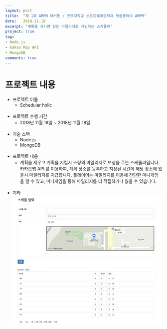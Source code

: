 ```yaml
---
layout: post
title:  "제 1회 AMPM 해커톤 / 전북대학교 소프트웨어공학과 학술동아리 AMPM"
date:   2018-11-18
excerpt: "계획을 지키면 얻는 마일리지로 게임하는 스케쥴러"
project: true
tag:
- Node.js
- Kakao Map API
- MongoDB
comments: true
---
```


# 프로젝트 내용
* 프로젝트 이름
    * Schedular holic  
    <br/>
* 프로젝트 수행 기간
    * 2018년 11월 18일 ~ 2018년 11월 18일  
    <br/>
* 기술 스택
    * Node.js
    * MongoDB                
    <br/>
* 프로젝트 내용
    * 계획을 세우고 계획을 지킬시 소량의 마일리지로 보상을 주는 스케쥴러입니다. 
    카카오맵 API 를 이용하여, 계획 장소를 등록하고 지정된 시간에 해당 장소에 있을시 마일리지를 지급합니다. 
    플레이어는 마일리지를 이용해 간단한 미니게임을 할 수 있고, 미니게임을 통해 마일리지를 더 적립하거나 잃을 수 있습니다.  
    <br/> 
* 기타   
    <div>
        <img src="../assets/img/Portfolio/Schedular.png">  
        <br/>
        <img src="../assets/img/Portfolio/Schedular2.png">
    </div>  
